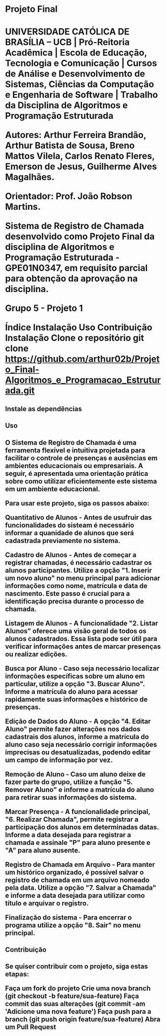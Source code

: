 <h1>Projeto Final<h1>
UNIVERSIDADE CATÓLICA DE BRASÍLIA – UCB | Pró-Reitoria Acadêmica | Escola de Educação, Tecnologia e Comunicação | Cursos de Análise e Desenvolvimento de Sistemas, Ciências da Computação e Engenharia de Software | Trabalho da Disciplina de Algoritmos e Programação Estruturada

Autores: Arthur Ferreira Brandão, Arthur Batista de Sousa, Breno Mattos Vilela, Carlos Renato Fleres, Emerson de Jesus, Guilherme Alves Magalhães.

Orientador: Prof. João Robson Martins.

Sistema de Registro de Chamada desenvolvido como Projeto Final da disciplina de Algoritmos e Programação Estruturada - GPE01N0347, em requisito parcial para obtenção da aprovação na disciplina.

Grupo 5 - Projeto 1

Índice
Instalação
Uso
Contribuição
Instalação
Clone o repositório git clone https://github.com/arthur02b/Projeto_Final-Algoritmos_e_Programacao_Estruturada.git

<h2>Instale as dependências<h2>

<h2>Uso<h2>
O Sistema de Registro de Chamada é uma ferramenta flexível e intuitiva projetada para facilitar o controle de presenças e ausências em ambientes educacionais ou empresariais. A seguir, é apresentada uma orientação prática sobre como utilizar eficientemente este sistema em um ambiente educacional.

Para usar este projeto, siga os passos abaixo:

Quantitativo de Alunos - Antes de usufruir das funcionalidades do sisteam é necessário informar a quanidade de alunos que será cadastrada previamente no sistema.

Cadastro de Alunos - Antes de começar a registrar chamadas, é necessário cadastrar os alunos participantes. Utilize a opção "1. Inserir um novo aluno" no menu principal para adicionar informações como nome, matrícula e data de nascimento. Este passo é crucial para a identificação precisa durante o processo de chamada.

Listagem de Alunos - A funcionalidade "2. Listar Alunos" oferece uma visão geral de todos os alunos cadastrados. Essa lista pode ser útil para verificar informações antes de marcar presenças ou realizar edições.

Busca por Aluno - Caso seja necessário localizar informações específicas sobre um aluno em particular, utilize a opção "3. Buscar Aluno". Informe a matrícula do aluno para acessar rapidamente suas informações e histórico de presenças.

Edição de Dados do Aluno - A opção "4. Editar Aluno" permite fazer alterações nos dados cadastrais dos alunos, informe a matrícula do aluno caso seja necessário corrigir informações imprecisas ou desatualizadas, podendo editar um campo de informação por vez.

Remoção de Aluno - Caso um aluno deixe de fazer parte do grupo, utilize a função "5. Remover Aluno" e informe a matrícula do aluno para retirar suas informações do sistema.

Marcar Presença - A funcionalidade principal, "6. Realizar Chamada", permite registrar a participação dos alunos em determinadas datas. Informe a data desejada para registrar a chamada e assinale "P" para aluno presente e "A" para aluno ausente.

Registro de Chamada em Arquivo - Para manter um histórico organizado, é possível salvar o registro de chamada em um arquivo nomeado pela data. Utilize a opção "7. Salvar a Chamada" e informe a data desejada para utilizar como título e arquivar o registro.

Finalização do sistema - Para encerrar o programa utilize a opção "8. Sair" no menu principal.

<h2>Contribuição<h2>
Se quiser contribuir com o projeto, siga estas etapas:

Faça um fork do projeto
Crie uma nova branch (git checkout -b feature/sua-feature)
Faça commit das suas alterações (git commit -am 'Adicione uma nova feature')
Faça push para a branch (git push origin feature/sua-feature)
Abra um Pull Request
